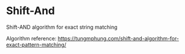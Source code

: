 # Shift-And
Shift-AND algorithm for exact string matching

Algorithm reference:
https://tungmphung.com/shift-and-algorithm-for-exact-pattern-matching/
